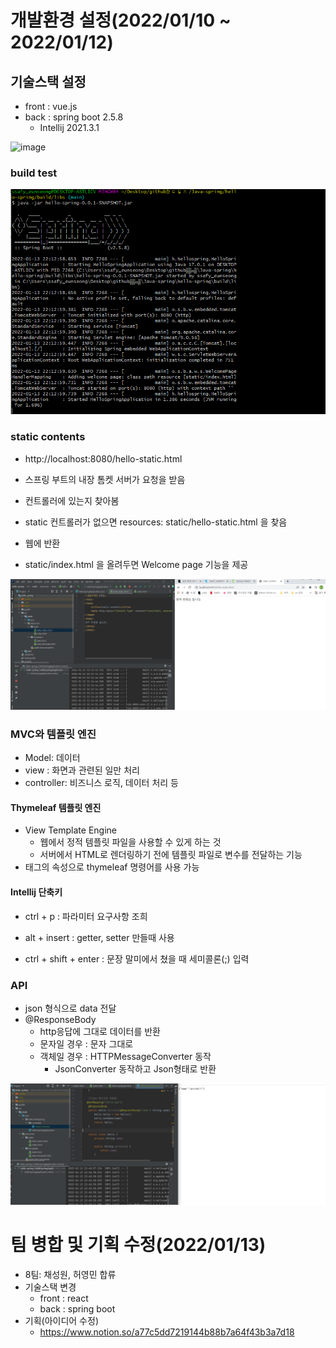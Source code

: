 # 개발환경 설정(2022/01/10 ~ 2022/01/12)

## 기술스택 설정

- front : vue.js
- back : spring boot 2.5.8
  - Intellij 2021.3.1

![image](/uploads/b281657496fb68080c737153b30c3760/image.png)



### build test

![image-20220113221317207](md-images/image-20220113221317207.png)



### static contents

- http://localhost:8080/hello-static.html
- 스프링 부트의 내장 톰켓 서버가 요청을 받음
- 컨트롤러에 있는지 찾아봄
- static 컨트롤러가 없으면 resources: static/hello-static.html 을 찾음
- 웹에 반환 



- static/index.html 을 올려두면 Welcome page 기능을 제공

![image-20220113221537419](md-images/image-20220113221537419.png)



### MVC와 템플릿 엔진

- Model: 데이터
- view : 화면과 관련된 일만 처리
- controller: 비즈니스 로직, 데이터 처리 등



#### Thymeleaf 템플릿 엔진

- View Template Engine
  - 웹에서 정적 템플릿 파일을 사용할 수 있게 하는 것
  - 서버에서 HTML로 렌더링하기 전에 템플릿 파일로 변수를 전달하는 기능
- 태그의 속성으로 thymeleaf 명령어를 사용 가능

#### Intellij 단축키

- ctrl + p : 파라미터 요구사항 조희
- alt + insert : getter, setter 만들때 사용

- ctrl + shift + enter : 문장 말미에서 쳤을 때 세미콜론(;) 입력



### API

- json 형식으로 data 전달
- @ResponseBody
  - http응답에 그대로 데이터를 반환
  - 문자일 경우 : 문자 그대로
  - 객체일 경우 : HTTPMessageConverter 동작
    - JsonConverter 동작하고 Json형태로 반환

![image-20220113224253260](md-images/image-20220113224253260.png)



# 팀 병합 및 기획 수정(2022/01/13)

- 8팀: 채성원, 허영민 합류
- 기술스택 변경
  - front : react
  - back : spring boot
- 기획(아이디어 수정)
  - https://www.notion.so/a77c5dd7219144b88b7a64f43b3a7d18


